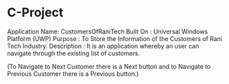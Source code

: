 # C-Project
Application Name: CustomersOfRaniTech
Built On	: Universal Windows Platform (UWP)
Purpose		: To Store the Information of the Customers of Rani Tech Industry.
Description	: It is an application whereby an user can navigate through the existing list of customers.

(To Navigate to Next Customer there is a Next button and to Navigate to Previous Customer there is a Previous button.)


